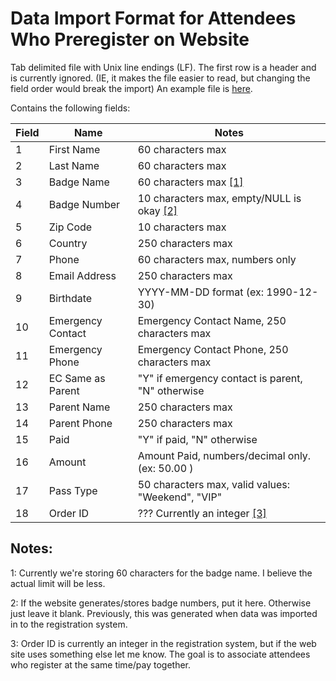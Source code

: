 Data Import Format for Attendees Who Preregister on Website
===========================================================

 Tab delimited file with Unix line endings (LF). The first row is a header and is
 currently ignored. (IE, it makes the file easier to read, but changing the field order
 would break the import)
 An example file is [here](PreRegDataImportExample.csv).
 
 
 Contains the following fields:


 | Field | Name              | Notes                                                    |
 | ------| ----------------- | -------------------------------------------------------- |
 |   1   | First Name        | 60 characters max                                        |
 |   2   | Last Name         | 60 characters max                                        |
 |   3   | Badge Name        | 60 characters max [[1]](#1)                               |
 |   4   | Badge Number      | 10 characters max, empty/NULL is okay [[2]](#2)           |
 |   5   | Zip Code          | 10 characters max                                        |
 |   6   | Country           | 250 characters max                                       |
 |   7   | Phone             | 60 characters max, numbers only                          |
 |   8   | Email Address     | 250 characters max                                       |
 |   9   | Birthdate         | YYYY-MM-DD format (ex: 1990-12-30)                       |
 |  10   | Emergency Contact | Emergency Contact Name, 250 characters max               |
 |  11   | Emergency Phone   | Emergency Contact Phone, 250 characters max              |
 |  12   | EC Same as Parent | "Y" if emergency contact is parent, "N" otherwise        |
 |  13   | Parent Name       | 250 characters max                                       |
 |  14   | Parent Phone      | 250 characters max                                       |
 |  15   | Paid              | "Y" if paid, "N" otherwise                               |
 |  16   | Amount            | Amount Paid, numbers/decimal only. (ex: 50.00 )          |
 |  17   | Pass Type         | 50 characters max, valid values: "Weekend", "VIP"        |
 |  18   | Order ID          | ??? Currently an integer [[3]](#3)                        |
 
 
Notes:
------
<a name="1">1:</a> Currently we're storing 60 characters for the badge name. I believe the actual limit
will be less. 

<a name="2">2:</a> If the website generates/stores badge numbers, put it here. Otherwise just leave it
blank. Previously, this was generated when data was imported in to the registration system.

<a name="3">3:</a> Order ID is currently an integer in the registration system, but if the web site
uses something else let me know. The goal is to associate attendees who register at the same
time/pay together.